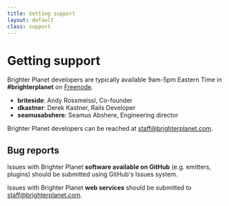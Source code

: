 ```yaml
---
title: Getting support
layout: default
class: support
---
```


# Getting support #

Brighter Planet developers are typically available 9am-5pm Eastern Time in **#brighterplanet** on [Freenode](http://freenode.net).

* **briteside**: Andy Rossmeissl, Co-founder
* **dkastner**: Derek Kastner, Rails Developer
* **seamusabshere**: Seamus Abshere, Engineering director

Brighter Planet developers can be reached at [staff@brighterplanet.com](mailto:staff@brighterplanet.com).

## Bug reports ##

Issues with Brighter Planet **software available on GitHub** (e.g. emitters, plugins) should be submitted using GitHub's Issues system.

Issues with Brighter Planet **web services** should be submitted to [staff@brighterplanet.com](mailto:staff@brighterplanet.com).   
   

